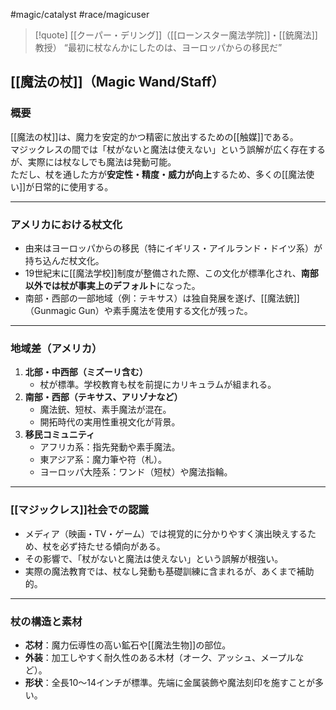 #magic/catalyst  #race/magicuser

>[!quote] [[クーパー・デリング]]（[[ローンスター魔法学院]]・[[銃魔法]]教授）
“最初に杖なんかにしたのは、ヨーロッパからの移民だ”  

## [[魔法の杖]]（Magic Wand/Staff）

### 概要
[[魔法の杖]]は、魔力を安定的かつ精密に放出するための[[触媒]]である。  
マジックレスの間では「杖がないと魔法は使えない」という誤解が広く存在するが、実際には杖なしでも魔法は発動可能。  
ただし、杖を通した方が**安定性・精度・威力が向上**するため、多くの[[魔法使い]]が日常的に使用する。

---

### アメリカにおける杖文化
- 由来はヨーロッパからの移民（特にイギリス・アイルランド・ドイツ系）が持ち込んだ杖文化。
- 19世紀末に[[魔法学校]]制度が整備された際、この文化が標準化され、**南部以外では杖が事実上のデフォルト**になった。
- 南部・西部の一部地域（例：テキサス）は独自発展を遂げ、[[魔法銃]]（Gunmagic Gun）や素手魔法を使用する文化が残った。

---

### 地域差（アメリカ）
1. **北部・中西部（ミズーリ含む）**  
   - 杖が標準。学校教育も杖を前提にカリキュラムが組まれる。
2. **南部・西部（テキサス、アリゾナなど）**  
   - 魔法銃、短杖、素手魔法が混在。
   - 開拓時代の実用性重視文化が背景。
3. **移民コミュニティ**  
   - アフリカ系：指先発動や素手魔法。
   - 東アジア系：魔力筆や符（札）。
   - ヨーロッパ大陸系：ワンド（短杖）や魔法指輪。

---

### [[マジックレス]]社会での認識
- メディア（映画・TV・ゲーム）では視覚的に分かりやすく演出映えするため、杖を必ず持たせる傾向がある。
- その影響で、「杖がないと魔法は使えない」という誤解が根強い。
- 実際の魔法教育では、杖なし発動も基礎訓練に含まれるが、あくまで補助的。

---

### 杖の構造と素材
- **芯材**：魔力伝導性の高い鉱石や[[魔法生物]]の部位。
- **外装**：加工しやすく耐久性のある木材（オーク、アッシュ、メープルなど）。
- **形状**：全長10〜14インチが標準。先端に金属装飾や魔法刻印を施すことが多い。
 